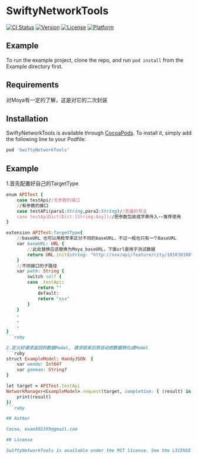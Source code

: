 # SwiftyNetworkTools

[![CI Status](https://img.shields.io/travis/Cocoa/SwiftyNetworkTools.svg?style=flat)](https://travis-ci.org/Cocoa/SwiftyNetworkTools)
[![Version](https://img.shields.io/cocoapods/v/SwiftyNetworkTools.svg?style=flat)](https://cocoapods.org/pods/SwiftyNetworkTools)
[![License](https://img.shields.io/cocoapods/l/SwiftyNetworkTools.svg?style=flat)](https://cocoapods.org/pods/SwiftyNetworkTools)
[![Platform](https://img.shields.io/cocoapods/p/SwiftyNetworkTools.svg?style=flat)](https://cocoapods.org/pods/SwiftyNetworkTools)

## Example

To run the example project, clone the repo, and run `pod install` from the Example directory first.

## Requirements

对Moya有一定的了解，这是对它的二次封装

## Installation

SwiftyNetworkTools is available through [CocoaPods](https://cocoapods.org). To install
it, simply add the following line to your Podfile:

```ruby
pod 'SwiftyNetworkTools'
```

## Example

1.首先配置好自己的TargetType
```ruby
enum APITest {
    case testApi//无参数的接口
    //有参数的接口
    case testAPi(para1:String,para2:String)//普遍的写法
    case testApiDict(Dict:[String:Any])//把参数包装成字典传入--推荐使用
}

extension APITest:TargetType{
    //baseURL 也可以用枚举来区分不同的baseURL，不过一般也只有一个BaseURL
    var baseURL: URL {
        //此处替换应该替换为Moya_baseURL，下面url是用于测试数据
        return URL.init(string: "http://xxx/api/feature/city/101030100")!
    }
    //不同接口的子路径
    var path: String {
        switch self {
        case .testApi:
            return ""
            default:
            return "xxx"
        }
    }
    .
    .
    .
}
```ruby

2.定义好请求返回的数据Model, 请求结束后将自动把数据转化成Model
```ruby
struct ExampleModel: HandyJSON  {
    var wendu: Int64?
    var ganmao: String?
}

let target = APITest.testApi
NetworkManager<ExampleModel>.request(target, completion: { (result) in
    print(result)
})
```ruby

## Author

Cocoa, evan802399@gmail.com

## License

SwiftyNetworkTools is available under the MIT license. See the LICENSE file for more info.
